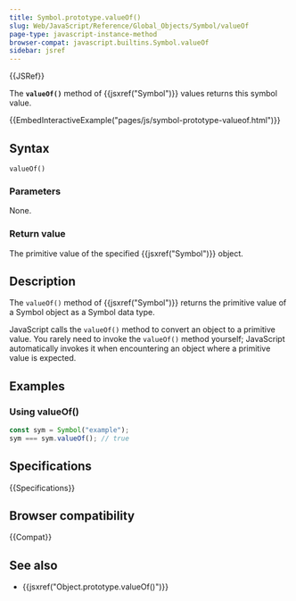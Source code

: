 ```yaml
---
title: Symbol.prototype.valueOf()
slug: Web/JavaScript/Reference/Global_Objects/Symbol/valueOf
page-type: javascript-instance-method
browser-compat: javascript.builtins.Symbol.valueOf
sidebar: jsref
---
```


{{JSRef}}

The **`valueOf()`** method of {{jsxref("Symbol")}} values returns this symbol value.

{{EmbedInteractiveExample("pages/js/symbol-prototype-valueof.html")}}

## Syntax

```js-nolint
valueOf()
```

### Parameters

None.

### Return value

The primitive value of the specified {{jsxref("Symbol")}} object.

## Description

The `valueOf()` method of {{jsxref("Symbol")}} returns the primitive value of a Symbol object as a Symbol data type.

JavaScript calls the `valueOf()` method to convert an object to a primitive value. You rarely need to invoke the `valueOf()` method yourself; JavaScript automatically invokes it when encountering an object where a primitive value is expected.

## Examples

### Using valueOf()

```js
const sym = Symbol("example");
sym === sym.valueOf(); // true
```

## Specifications

{{Specifications}}

## Browser compatibility

{{Compat}}

## See also

- {{jsxref("Object.prototype.valueOf()")}}
